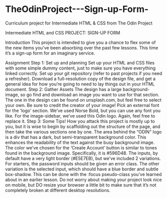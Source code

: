 # TheOdinProject---Sign-up-Form-
Curriculum project for Intermediate HTML &amp; CSS from The Odin Project


Intermediate HTML and CSS
PROJECT: SIGN-UP FORM

Introduction
This project is intended to give you a chance to flex some of the new items you’ve been absorbing over the past few lessons. This time it’s a sign-up form for an imaginary service.

Assignment
Step 1: Set up and planning
  Set up your HTML and CSS files with some simple dummy content, just to make sure you have everything linked correctly.
  Set up your git repository (refer to past projects if you need a refresher).
  Download a full-resolution copy of the design file, and get a general idea for how you’re going to need to lay things out in your HTML document.
Step 2: Gather Assets
  The design has a large background-image, so go find and download an image you want to use for that section. The one in the design can be found on unsplash.com,   but feel free to select your own. Be sure to credit the creator of your image!
  Pick an external font for the ‘logo’ section. We’ve used Norse Bold, but you can use any font you like.
  For the image-sidebar, we’ve used this Odin logo. Again, feel free to replace it.
Step 3: Some Tips!
  How you attack this project is mostly up to you, but it is wise to begin by scaffolding out the structure of the page, and then take the various sections one by one.
  The area behind the “ODIN” logo is a div that has a dark, but semi-transparent background color. This enhances the readability of the text against the busy background image.
  The color we’ve chosen for the ‘Create Account’ button is similar to tones found in the background image. Specifically, it is #596D48.
  The inputs, by default have a very light border (#E5E7EB), but we’ve included 2 variations. For starters, the password inputs should be given an error class.
  The other variation is the selected input, which should have a blue border and subtle box-shadow. This can be done with the :focus pseudo-class you’ve learned about in an earlier lesson.
  Do not worry about making your project look nice on mobile, but DO resize your browser a little bit to make sure that it’s not completely broken at different desktop resolutions.

